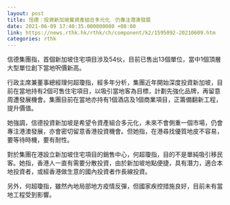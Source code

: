 ```yaml
---
layout: post
title: 信德：投資新加坡冀資產組合多元化　仍專注港澳發展
date: 2021-06-09 17:40:35.000000000 +08:00
link: https://news.rthk.hk/rthk/ch/component/k2/1595092-20210609.htm
categories: rthk
---
```


信德集團指，首個新加坡住宅項目涉及54伙，目前已售出13個單位，當中1個頂層大型單位創下當地呎價新高。

行政主席兼董事總經理何超瓊指，經多年分析，集團近年開始深度投資新加坡，目前在當地持有2個可售住宅項目，以吸引當地客為目標，計劃先強化品牌，再留意周遭發展機會。集團目前在當地亦持有1個酒店及1個商業項目，正籌備翻新工程，提升價值。

她強調，信德投資新加坡是希望令資產組合多元化，未來不會側重一個市場，仍會專注港澳發展，亦會密切留意香港投資機會。但她指，在港尋找優質地皮不容易，要等待時機，要有耐性。

對於集團在港設立新加坡住宅項目的銷售中心，何超瓊指，目的不是單純吸引移民客。她指，香港人一直有需要分散投資，由於新加坡地點便捷，具有潛力，適合本地投資者，或經香港做生意的國內投資者作長線投資。

另外，何超瓊指，雖然內地局部地方疫情反彈，但國家疾控措施良好，目前未有當地工程受到影響。
